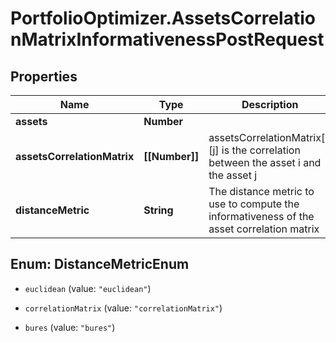 # PortfolioOptimizer.AssetsCorrelationMatrixInformativenessPostRequest

## Properties

Name | Type | Description | Notes
------------ | ------------- | ------------- | -------------
**assets** | **Number** |  | 
**assetsCorrelationMatrix** | **[[Number]]** | assetsCorrelationMatrix[i][j] is the correlation between the asset i and the asset j | 
**distanceMetric** | **String** | The distance metric to use to compute the informativeness of the asset correlation matrix | [optional] [default to &#39;euclidean&#39;]



## Enum: DistanceMetricEnum


* `euclidean` (value: `"euclidean"`)

* `correlationMatrix` (value: `"correlationMatrix"`)

* `bures` (value: `"bures"`)




